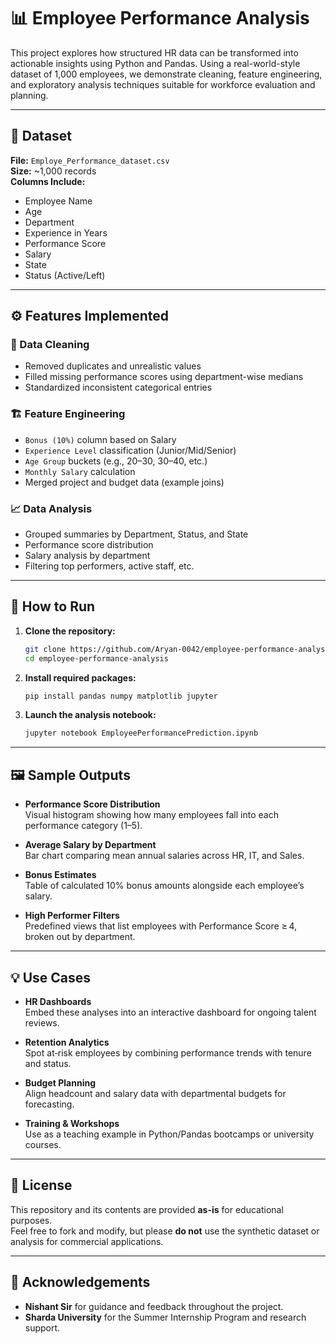 # 📊 Employee Performance Analysis

This project explores how structured HR data can be transformed into actionable insights using Python and Pandas. Using a real-world-style dataset of 1,000 employees, we demonstrate cleaning, feature engineering, and exploratory analysis techniques suitable for workforce evaluation and planning.

---

## 📁 Dataset

**File:** `Employe_Performance_dataset.csv`  
**Size:** ~1,000 records  
**Columns Include:**  
- Employee Name  
- Age  
- Department  
- Experience in Years  
- Performance Score  
- Salary  
- State  
- Status (Active/Left)

---

## ⚙️ Features Implemented

### 🧹 Data Cleaning
- Removed duplicates and unrealistic values  
- Filled missing performance scores using department-wise medians  
- Standardized inconsistent categorical entries  

### 🏗 Feature Engineering
- `Bonus (10%)` column based on Salary  
- `Experience Level` classification (Junior/Mid/Senior)  
- `Age Group` buckets (e.g., 20–30, 30–40, etc.)  
- `Monthly Salary` calculation  
- Merged project and budget data (example joins)  

### 📈 Data Analysis
- Grouped summaries by Department, Status, and State  
- Performance score distribution  
- Salary analysis by department  
- Filtering top performers, active staff, etc.  

---

## 📌 How to Run

1. **Clone the repository:**
   ```bash
   git clone https://github.com/Aryan-0042/employee-performance-analysis.git
   cd employee-performance-analysis

2. **Install required packages:**
   ```bash
   pip install pandas numpy matplotlib jupyter

3. **Launch the analysis notebook:**
   ```bash
   jupyter notebook EmployeePerformancePrediction.ipynb

---

## 🖼 Sample Outputs

- **Performance Score Distribution**  
  Visual histogram showing how many employees fall into each performance category (1–5).

- **Average Salary by Department**  
  Bar chart comparing mean annual salaries across HR, IT, and Sales.

- **Bonus Estimates**  
  Table of calculated 10% bonus amounts alongside each employee’s salary.

- **High Performer Filters**  
  Predefined views that list employees with Performance Score ≥ 4, broken out by department.

---

## 💡 Use Cases

- **HR Dashboards**  
  Embed these analyses into an interactive dashboard for ongoing talent reviews.

- **Retention Analytics**  
  Spot at‑risk employees by combining performance trends with tenure and status.

- **Budget Planning**  
  Align headcount and salary data with departmental budgets for forecasting.

- **Training & Workshops**  
  Use as a teaching example in Python/Pandas bootcamps or university courses.

---

## 📄 License

This repository and its contents are provided **as-is** for educational purposes.  
Feel free to fork and modify, but please **do not** use the synthetic dataset or analysis for commercial applications.

---

## 🙌 Acknowledgements

- **Nishant Sir** for guidance and feedback throughout the project.  
- **Sharda University** for the Summer Internship Program and research support.

